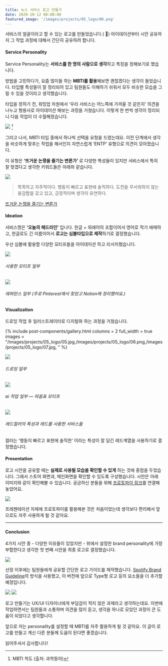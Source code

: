 ```yaml
---
title: 뉴스 서비스 로고 만들기 
date: 2020-10-12 00:00:00
featured_image: '/images/projects/05_logo/00.png'
---
```


서비스의 얼굴이라고 할 수 있는 로고를 만들었습니다.( 🎉)
아이데이션부터 시안 공유까지 그 작업 과정에 대해서 간단히 공유하려 합니다.


#### Service Personality 

Service Personality는 **서비스를 한 명의 사람으로 생각**하고 특징을 정해보기로 했습니다.

방법을 고민하다가, 요즘 많이들 하는 **MBTI를 활용**해보면 괜찮겠다는 생각이 들었습니다. 타입별 특성들이 잘 정리되어 있고 팀원들도 이해하기 쉬워서 모두 비슷한 모습을 그릴 수 있을 것이라고 생각했습니다.

타입을 정하기 전, 워밍업 차원에서 ‘우리 서비스는 어느쪽에 가까울 것 같은지' 의견을 나누고 형용사로 아이데이션 해보는 과정을 거쳤습니다. 이렇게 한 번씩 생각이 정리되니 다음 작업이 더 수월해졌습니다.

![](/images/projects/05_logo/01.jpg)
[^1]

[^1]: MBTI 척도 (출처: 과학동아)

그러고 나서, MBTI 타입 중에서 하나씩 선택을 요청을 드렸는데요. 이전 단계에서 생각을 비슷하게 맞추는 작업을 해서인지 자연스럽게 ‘ENTP’ 유형으로 의견이 모아졌습니다.

이 유형은 **‘뜨거운 논쟁을 즐기는 변론가’** 로 다양한 특성들이 있지만 서비스에서 특히 잘 맞겠다고 생각한 키워드들은 아래와 같습니다.

![](/images/projects/05_logo/02.jpg)

> 똑똑하고 자주적이다. 행동이 빠르고 표현에 솔직하다. 도전을 무서워하지 않는 용감함을 갖고 있고, 긍정적이며 생각이 유연하다.

[뜨거운 논쟁을 즐기는 변론가](https://www.16personalities.com/ko/%EC%84%B1%EA%B2%A9%EC%9C%A0%ED%98%95-entp)

#### Ideation
서비스명은 **‘오늘의 헤드라인’** 입니다. 한글 + 외래어의 조합이어서 영어로 적기 애매하고, 한글로도 긴 이름이어서 **로고는 심볼타입으로 제작**하기로 결정했습니다.

우선 심볼에 활용할 다양한 모티프들을 아이데이션 하고 리서치했습니다.

![](/images/projects/05_logo/03.jpg)
###### 사용한 모티프 일부
![](/images/projects/05_logo/04.jpg)
###### 레퍼런스 일부 (주로 Pinterest에서 찾았고 Notion에 정리했어요.)

#### Visualization
드로잉 작업 후 일러스트레이터로 디지털화 하는 과정을 거쳤습니다.

{% include post-components/gallery.html
	columns = 2
	full_width = true
	images = "/images/projects/05_logo/05.jpg,/images/projects/05_logo/06.png,/images/projects/05_logo/07.jpg,
	"
%}

![](/images/projects/05_logo/05.jpg)
###### 드로잉 일부 
![](/images/projects/05_logo/06.png)
###### ai 작업 일부 — 따옴표 모티프
![](/images/projects/05_logo/07.jpg)
###### 레드컬러의 특성과 레드를 사용한 서비스들

컬러는 ‘행동이 빠르고 표현에 솔직한’ 이라는 특성이 잘 담긴 레드계열을 사용하기로 결정했습니다.

#### Presentation
로고 시안을 공유할 때는 **실제로 사용될 모습을 확인할 수 있게** 하는 것에 중점을 두었습니다. 그래서 스토어 화면과, 메인화면을 확인할 수 있도록 구성했습니다. 시안은 아래 이미지와 같이 확인해볼 수 있습니다. 궁금하신 분들을 위해 [프로토파이 링크](https://cloud.protopie.io/p/97654211fb)를 연결해놓았어요.

![](/images/projects/05_logo/08.gif)

프레젠테이션 자체에 프로토파이를 활용해본 것은 처음이었는데 생각보다 편리해서 앞으로도 자주 사용하게 될 것 같아요.

---
#### Conclusion
4가지 시안 중 - 다양한 이유들이 있었지만 - 위에서 설정한 brand personality에 가장 부합한다고 생각한 첫 번째 시안을 최종 로고로 결정했습니다.

![](/images/projects/05_logo/00.png)

선정 이후에는 팀원들에게 공유할 간단한 로고 가이드를 제작했습니다. [Spotify Brand Guideline](https://developer.spotify.com/branding-guidelines/)의 방식을 사용했고, 이 버전에 앞으로 Type형 로고 등의 요소들을 더 추가할 예정입니다.

![](/images/projects/05_logo/09.jpg)
![](/images/projects/05_logo/10.jpg)


로고 만들기는 UX/UI 디자이너에게 부담감이 적지 않은 과제라고 생각하는데요. 이번에 작업하면서는 팀원들과 소통하며 의견을 많이 듣고, 생각을 하나로 모았던 과정이 큰 도움이 되었다고 생각합니다.

앞으로 저는 personality를 설정할 때 MBTI를 자주 활용하게 될 것 같아요. 이 글이 로고를 만들고 계신 다른 분들께 도움이 된다면 좋겠습니다.

읽어주셔서 감사합니다!